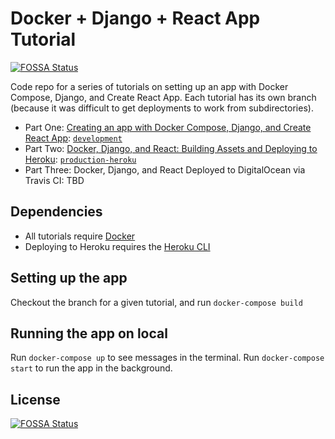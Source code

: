# Docker + Django + React App Tutorial
[![FOSSA Status](https://app.fossa.com/api/projects/git%2Bgithub.com%2Fchaalia%2Fdocker-django-react.svg?type=shield)](https://app.fossa.com/projects/git%2Bgithub.com%2Fchaalia%2Fdocker-django-react?ref=badge_shield)


Code repo for a series of tutorials on setting up an app with Docker Compose, Django, and Create React App. Each tutorial has its own branch (because it was difficult to get deployments to work from subdirectories).

- Part One: [Creating an app with Docker Compose, Django, and Create React App](https://dev.to/englishcraig/creating-an-app-with-docker-compose-django-and-create-react-app-31lf): [`development`](https://github.com/cfranklin11/docker-django-rea/tree/development)
- Part Two: [Docker, Django, and React: Building Assets and Deploying to Heroku](https://dev.to/englishcraig/docker-django-react-building-assets-and-deploying-to-heroku-24jh): [`production-heroku`](https://github.com/cfranklin11/docker-django-react/tree/production-heroku)
- Part Three: Docker, Django, and React Deployed to DigitalOcean via Travis CI: TBD

## Dependencies

- All tutorials require [Docker](https://docs.docker.com/docker-for-mac/install/)
- Deploying to Heroku requires the [Heroku CLI](https://devcenter.heroku.com/articles/heroku-cli)

## Setting up the app

Checkout the branch for a given tutorial, and run `docker-compose build`

## Running the app on local

Run `docker-compose up` to see messages in the terminal. Run `docker-compose start` to run the app in the background.


## License
[![FOSSA Status](https://app.fossa.com/api/projects/git%2Bgithub.com%2Fchaalia%2Fdocker-django-react.svg?type=large)](https://app.fossa.com/projects/git%2Bgithub.com%2Fchaalia%2Fdocker-django-react?ref=badge_large)